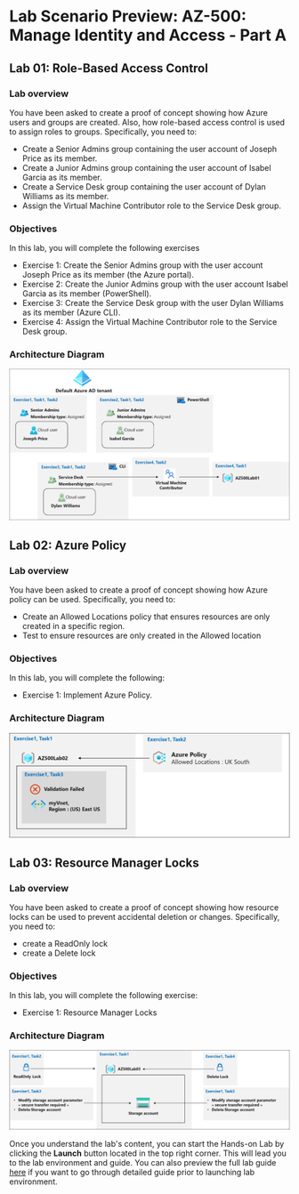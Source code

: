 # Lab Scenario Preview: AZ-500: Manage Identity and Access - Part A

## Lab 01: Role-Based Access Control 

### Lab overview

You have been asked to create a proof of concept showing how Azure users and groups are created. Also, how role-based access control is used to assign roles to groups. Specifically, you need to:

- Create a Senior Admins group containing the user account of Joseph Price as its member.
- Create a Junior Admins group containing the user account of Isabel Garcia as its member.
- Create a Service Desk group containing the user account of Dylan Williams as its member.
- Assign the Virtual Machine Contributor role to the Service Desk group. 

### Objectives

In this lab, you will complete the following exercises

- Exercise 1: Create the Senior Admins group with the user account Joseph Price as its member (the Azure portal). 
- Exercise 2: Create the Junior Admins group with the user account Isabel Garcia as its member (PowerShell).
- Exercise 3: Create the Service Desk group with the user Dylan Williams as its member (Azure CLI). 
- Exercise 4: Assign the Virtual Machine Contributor role to the Service Desk group.

### Architecture Diagram

![](media/AZ-500-LSP-Mod-1.png)

## Lab 02: Azure Policy

### Lab overview

You have been asked to create a proof of concept showing how Azure policy can be used. Specifically, you need to:
- Create an Allowed Locations policy that ensures resources are only created in a specific region.
- Test to ensure resources are only created in the Allowed location 

### Objectives

In this lab, you will complete the following:
- Exercise 1: Implement Azure Policy.

### Architecture Diagram

![](media/AZ-500-LSP-Mod-1a-2.png)

## Lab 03: Resource Manager Locks

### Lab overview

You have been asked to create a proof of concept showing how resource locks can be used to prevent accidental deletion or changes. Specifically, you need to:
- create a ReadOnly lock
- create a Delete lock
 
### Objectives
In this lab, you will complete the following exercise:
- Exercise 1: Resource Manager Locks

### Architecture Diagram

![](media/AZ-500-LSP-Mod-1a-3.png)

Once you understand the lab's content, you can start the Hands-on Lab by clicking the **Launch** button located in the top right corner. This will lead you to the lab environment and guide. You can also preview the full lab guide [here](https://experience.cloudlabs.ai/#/labguidepreview/c151c68e-2cc7-4e50-bc81-672aced16480) if you want to go through detailed guide prior to launching lab environment.